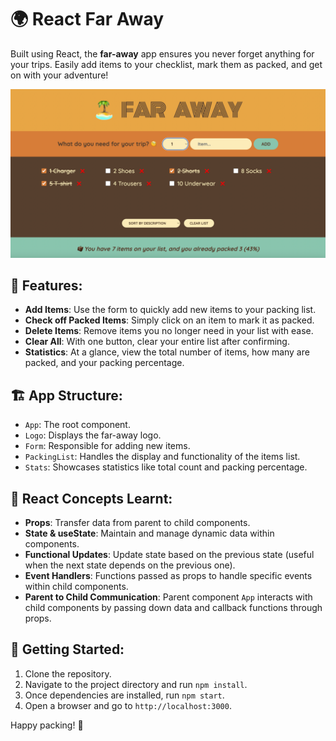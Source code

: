 # 🌍 React Far Away

Built using React, the **far-away** app ensures you never forget anything for your trips. Easily add items to your checklist, mark them as packed, and get on with your adventure!

![Screenshot](public/screenshot1.png)

## 📝 Features:

- **Add Items**: Use the form to quickly add new items to your packing list.
- **Check off Packed Items**: Simply click on an item to mark it as packed.
- **Delete Items**: Remove items you no longer need in your list with ease.
- **Clear All**: With one button, clear your entire list after confirming.
- **Statistics**: At a glance, view the total number of items, how many are packed, and your packing percentage.

## 🏗 App Structure:

- `App`: The root component.
- `Logo`: Displays the far-away logo.
- `Form`: Responsible for adding new items.
- `PackingList`: Handles the display and functionality of the items list.
- `Stats`: Showcases statistics like total count and packing percentage.

## 📘 React Concepts Learnt:

- **Props**: Transfer data from parent to child components.
- **State & useState**: Maintain and manage dynamic data within components.
- **Functional Updates**: Update state based on the previous state (useful when the next state depends on the previous one).
- **Event Handlers**: Functions passed as props to handle specific events within child components.
- **Parent to Child Communication**: Parent component `App` interacts with child components by passing down data and callback functions through props.

## 🚀 Getting Started:

1. Clone the repository.
2. Navigate to the project directory and run `npm install`.
3. Once dependencies are installed, run `npm start`.
4. Open a browser and go to `http://localhost:3000`.

Happy packing! 🎒
